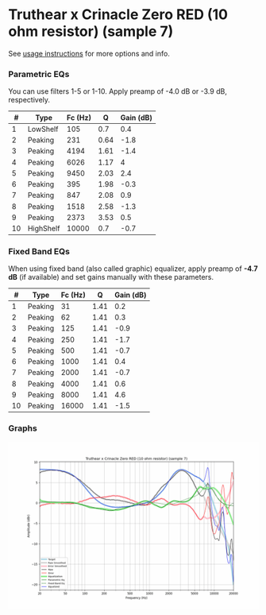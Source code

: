 # Truthear x Crinacle Zero RED (10 ohm resistor) (sample 7)
See [usage instructions](https://github.com/jaakkopasanen/AutoEq#usage) for more options and info.

### Parametric EQs
You can use filters 1-5 or 1-10. Apply preamp of -4.0 dB or -3.9 dB, respectively.

|   # | Type      |   Fc (Hz) |    Q |   Gain (dB) |
|-----|-----------|-----------|------|-------------|
|   1 | LowShelf  |       105 | 0.7  |         0.4 |
|   2 | Peaking   |       231 | 0.64 |        -1.8 |
|   3 | Peaking   |      4194 | 1.61 |        -1.4 |
|   4 | Peaking   |      6026 | 1.17 |         4   |
|   5 | Peaking   |      9450 | 2.03 |         2.4 |
|   6 | Peaking   |       395 | 1.98 |        -0.3 |
|   7 | Peaking   |       847 | 2.08 |         0.9 |
|   8 | Peaking   |      1518 | 2.58 |        -1.3 |
|   9 | Peaking   |      2373 | 3.53 |         0.5 |
|  10 | HighShelf |     10000 | 0.7  |        -0.7 |

### Fixed Band EQs
When using fixed band (also called graphic) equalizer, apply preamp of **-4.7 dB** (if available) and set gains manually with these parameters.

|   # | Type    |   Fc (Hz) |    Q |   Gain (dB) |
|-----|---------|-----------|------|-------------|
|   1 | Peaking |        31 | 1.41 |         0.2 |
|   2 | Peaking |        62 | 1.41 |         0.3 |
|   3 | Peaking |       125 | 1.41 |        -0.9 |
|   4 | Peaking |       250 | 1.41 |        -1.7 |
|   5 | Peaking |       500 | 1.41 |        -0.7 |
|   6 | Peaking |      1000 | 1.41 |         0.4 |
|   7 | Peaking |      2000 | 1.41 |        -0.7 |
|   8 | Peaking |      4000 | 1.41 |         0.6 |
|   9 | Peaking |      8000 | 1.41 |         4.6 |
|  10 | Peaking |     16000 | 1.41 |        -1.5 |

### Graphs
![](./Truthear%20x%20Crinacle%20Zero%20RED%20(10%20ohm%20resistor)%20(sample%207).png)
